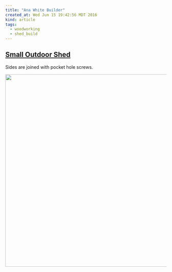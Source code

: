 ```yaml
---
title: "Ana White Builder"
created_at: Wed Jun 15 19:42:56 MDT 2016
kind: article
tags:
  - woodworking
  - shed_build
---
```


## <a href="http://www.ana-white.com/2015/08/free_plans/small-outdoor-shed-or-closet-converted-smokehouse" target="_blank">Small Outdoor Shed</a>

Sides are joined with pocket hole screws.

<img src="/assets/images/ana-white-shed-step-4.jpg" width="600px">



<!--
html boilerplate
<a href="" target="_blank"></a>
<img src="" width="400px">
<ul>
  <li></li>
</ul>
<pre>
</pre>
<pre><code>
</code></pre>
-->
